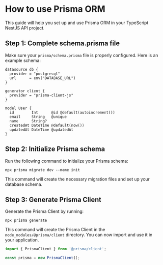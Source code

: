 # How to use Prisma ORM

This guide will help you set up and use Prisma ORM in your TypeScript NestJS API project.

## Step 1: Complete schema.prisma file

Make sure your `prisma/schema.prisma` file is properly configured. Here is an example schema:

```prisma
datasource db {
  provider = "postgresql"
  url      = env("DATABASE_URL")
}

generator client {
  provider = "prisma-client-js"
}

model User {
  id        Int      @id @default(autoincrement())
  email     String   @unique
  name      String?
  createdAt DateTime @default(now())
  updatedAt DateTime @updatedAt
}
```

## Step 2: Initialize Prisma schema

Run the following command to initialize your Prisma schema:

`npx prisma migrate dev --name init`

This command will create the necessary migration files and set up your database schema.

## Step 3: Generate Prisma Client

Generate the Prisma Client by running:

`npx prisma generate`

This command will create the Prisma Client in the `node_modules/@prisma/client` directory.
You can now import and use it in your application.

```typescript
import { PrismaClient } from '@prisma/client';

const prisma = new PrismaClient();
```
